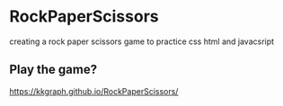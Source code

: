 # RockPaperScissors
creating a rock paper scissors game to practice css html and javacsript 

## Play the game?
https://kkgraph.github.io/RockPaperScissors/
